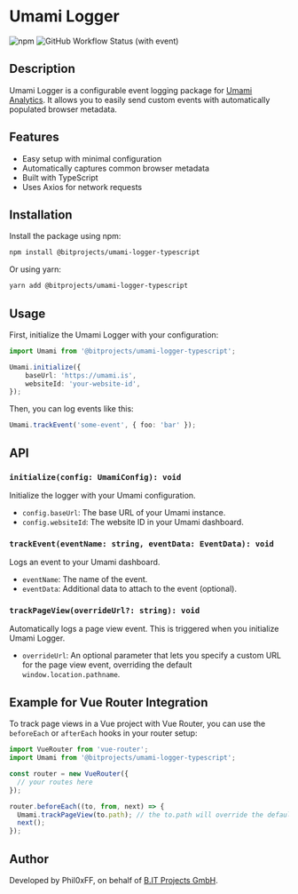 # Umami Logger

![npm](https://img.shields.io/npm/v/umami-logger-typescript)
![GitHub Workflow Status (with event)](https://img.shields.io/github/actions/workflow/status/B-IT-Projects-GmbH/umami-logger-typescript/.github%2Fworkflows%2Fmain.yml)

## Description

Umami Logger is a configurable event logging package for [Umami Analytics](https://umami.is). It allows you to easily send custom events with automatically populated browser metadata.

## Features

- Easy setup with minimal configuration
- Automatically captures common browser metadata
- Built with TypeScript
- Uses Axios for network requests

## Installation

Install the package using npm:

```bash
npm install @bitprojects/umami-logger-typescript
```

Or using yarn:

```bash
yarn add @bitprojects/umami-logger-typescript
```

## Usage

First, initialize the Umami Logger with your configuration:

```typescript
import Umami from '@bitprojects/umami-logger-typescript';

Umami.initialize({
    baseUrl: 'https://umami.is',
    websiteId: 'your-website-id',
});
```

Then, you can log events like this:

```typescript
Umami.trackEvent('some-event', { foo: 'bar' });
```

## API

### `initialize(config: UmamiConfig): void`

Initialize the logger with your Umami configuration.

- `config.baseUrl`: The base URL of your Umami instance.
- `config.websiteId`: The website ID in your Umami dashboard.

### `trackEvent(eventName: string, eventData: EventData): void`

Logs an event to your Umami dashboard.

- `eventName`: The name of the event.
- `eventData`: Additional data to attach to the event (optional).

### `trackPageView(overrideUrl?: string): void`

Automatically logs a page view event. This is triggered when you initialize Umami Logger.

- `overrideUrl`: An optional parameter that lets you specify a custom URL for the page view event, overriding the default `window.location.pathname`.

## Example for Vue Router Integration

To track page views in a Vue project with Vue Router, you can use the `beforeEach` or `afterEach` hooks in your router setup:

```typescript
import VueRouter from 'vue-router';
import Umami from '@bitprojects/umami-logger-typescript';

const router = new VueRouter({
  // your routes here
});

router.beforeEach((to, from, next) => {
  Umami.trackPageView(to.path); // the to.path will override the default pathname
  next();
});
```

## Author

Developed by Phil0xFF, on behalf of [B.IT Projects GmbH](https://b-it-projects.de).
